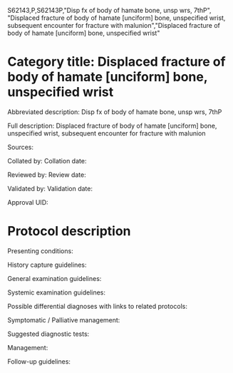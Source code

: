 S62143,P,S62143P,"Disp fx of body of hamate bone, unsp wrs, 7thP", "Displaced fracture of body of hamate [unciform] bone, unspecified wrist, subsequent encounter for fracture with malunion","Displaced fracture of body of hamate [unciform] bone, unspecified wrist"
# Category title: Displaced fracture of body of hamate [unciform] bone, unspecified wrist

Abbreviated description: Disp fx of body of hamate bone, unsp wrs, 7thP

Full description: Displaced fracture of body of hamate [unciform] bone, unspecified wrist, subsequent encounter for fracture with malunion

Sources:

Collated by:
Collation date:

Reviewed by:
Review date:

Validated by:
Validation date:

Approval UID:

# Protocol description

Presenting conditions:

History capture guidelines:

General examination guidelines:

Systemic examination guidelines:

Possible differential diagnoses with links to related protocols:

Symptomatic / Palliative management:

Suggested diagnostic tests:

Management:

Follow-up guidelines:
